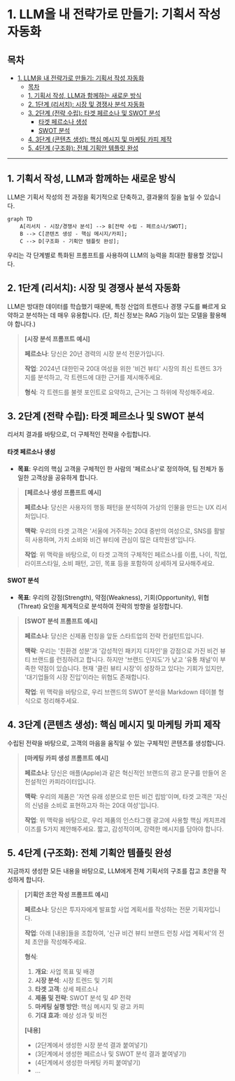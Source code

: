 # 1. LLM을 내 전략가로 만들기: 기획서 작성 자동화

## 목차
- [1. LLM을 내 전략가로 만들기: 기획서 작성 자동화](#1-llm을-내-전략가로-만들기-기획서-작성-자동화)
  - [목차](#목차)
  - [1. 기획서 작성, LLM과 함께하는 새로운 방식](#1-기획서-작성-llm과-함께하는-새로운-방식)
  - [2. 1단계 (리서치): 시장 및 경쟁사 분석 자동화](#2-1단계-리서치-시장-및-경쟁사-분석-자동화)
  - [3. 2단계 (전략 수립): 타겟 페르소나 및 SWOT 분석](#3-2단계-전략-수립-타겟-페르소나-및-swot-분석)
      - [타겟 페르소나 생성](#타겟-페르소나-생성)
      - [SWOT 분석](#swot-분석)
  - [4. 3단계 (콘텐츠 생성): 핵심 메시지 및 마케팅 카피 제작](#4-3단계-콘텐츠-생성-핵심-메시지-및-마케팅-카피-제작)
  - [5. 4단계 (구조화): 전체 기획안 템플릿 완성](#5-4단계-구조화-전체-기획안-템플릿-완성)


---

## 1. 기획서 작성, LLM과 함께하는 새로운 방식

LLM은 기획서 작성의 전 과정을 획기적으로 단축하고, 결과물의 질을 높일 수 있습니다.

```mermaid
graph TD
    A[리서치 - 시장/경쟁사 분석] --> B[전략 수립 - 페르소나/SWOT];
    B --> C[콘텐츠 생성 - 핵심 메시지/카피];
    C --> D[구조화 - 기획안 템플릿 완성];
```
우리는 각 단계별로 특화된 프롬프트를 사용하여 LLM의 능력을 최대한 활용할 것입니다.

## 2. 1단계 (리서치): 시장 및 경쟁사 분석 자동화

LLM은 방대한 데이터를 학습했기 때문에, 특정 산업의 트렌드나 경쟁 구도를 빠르게 요약하고 분석하는 데 매우 유용합니다. (단, 최신 정보는 RAG 기능이 있는 모델을 활용해야 합니다.)

> **[시장 분석 프롬프트 예시]**
>
> **페르소나**: 당신은 20년 경력의 시장 분석 전문가입니다.
>
> **작업**: 2024년 대한민국 20대 여성을 위한 '비건 뷰티' 시장의 최신 트렌드 3가지를 분석하고, 각 트렌드에 대한 근거를 제시해주세요.
>
> **형식**: 각 트렌드를 불렛 포인트로 요약하고, 근거는 그 하위에 작성해주세요.

## 3. 2단계 (전략 수립): 타겟 페르소나 및 SWOT 분석

리서치 결과를 바탕으로, 더 구체적인 전략을 수립합니다.

#### 타겟 페르소나 생성

- **목표**: 우리의 핵심 고객을 구체적인 한 사람의 '페르소나'로 정의하여, 팀 전체가 동일한 고객상을 공유하게 합니다.

> **[페르소나 생성 프롬프트 예시]**
>
> **페르소나**: 당신은 사용자의 행동 패턴을 분석하여 가상의 인물을 만드는 UX 리서처입니다.
>
> **맥락**: 우리의 타겟 고객은 '서울에 거주하는 20대 중반의 여성으로, SNS를 활발히 사용하며, 가치 소비와 비건 뷰티에 관심이 많은 대학원생'입니다.
>
> **작업**: 위 맥락을 바탕으로, 이 타겟 고객의 구체적인 페르소나를 이름, 나이, 직업, 라이프스타일, 소비 패턴, 고민, 목표 등을 포함하여 상세하게 묘사해주세요.

#### SWOT 분석

- **목표**: 우리의 강점(Strength), 약점(Weakness), 기회(Opportunity), 위협(Threat) 요인을 체계적으로 분석하여 전략의 방향을 설정합니다.

> **[SWOT 분석 프롬프트 예시]**
>
> **페르소나**: 당신은 신제품 런칭을 앞둔 스타트업의 전략 컨설턴트입니다.
>
> **맥락**: 우리는 '친환경 성분'과 '감성적인 패키지 디자인'을 강점으로 가진 비건 뷰티 브랜드를 런칭하려고 합니다. 하지만 '브랜드 인지도'가 낮고 '유통 채널'이 부족한 약점이 있습니다. 현재 '클린 뷰티 시장'이 성장하고 있다는 기회가 있지만, '대기업들의 시장 진입'이라는 위협도 존재합니다.
>
> **작업**: 위 맥락을 바탕으로, 우리 브랜드의 SWOT 분석을 Markdown 테이블 형식으로 정리해주세요.

## 4. 3단계 (콘텐츠 생성): 핵심 메시지 및 마케팅 카피 제작

수립된 전략을 바탕으로, 고객의 마음을 움직일 수 있는 구체적인 콘텐츠를 생성합니다.

> **[마케팅 카피 생성 프롬프트 예시]**
>
> **페르소나**: 당신은 애플(Apple)과 같은 혁신적인 브랜드의 광고 문구를 만들어 온 전설적인 카피라이터입니다.
>
> **맥락**: 우리의 제품은 '자연 유래 성분으로 만든 비건 립밤'이며, 타겟 고객은 '자신의 신념을 소비로 표현하고자 하는 20대 여성'입니다.
>
> **작업**: 위 맥락을 바탕으로, 우리 제품의 인스타그램 광고에 사용할 핵심 캐치프레이즈를 5가지 제안해주세요. 짧고, 감성적이며, 강력한 메시지를 담아야 합니다.

## 5. 4단계 (구조화): 전체 기획안 템플릿 완성

지금까지 생성한 모든 내용을 바탕으로, LLM에게 전체 기획서의 구조를 잡고 초안을 작성하게 합니다.

> **[기획안 초안 작성 프롬프트 예시]**
>
> **페르소나**: 당신은 투자자에게 발표할 사업 계획서를 작성하는 전문 기획자입니다.
>
> **작업**: 아래 [내용]들을 조합하여, '신규 비건 뷰티 브랜드 런칭 사업 계획서'의 전체 초안을 작성해주세요.
>
> **형식**:
> 1.  **개요**: 사업 목표 및 배경
> 2.  **시장 분석**: 시장 트렌드 및 기회
> 3.  **타겟 고객**: 상세 페르소나
> 4.  **제품 및 전략**: SWOT 분석 및 4P 전략
> 5.  **마케팅 실행 방안**: 핵심 메시지 및 광고 카피
> 6.  **기대 효과**: 예상 성과 및 비전
>
> **[내용]**
> - (2단계에서 생성한 시장 분석 결과 붙여넣기)
> - (3단계에서 생성한 페르소나 및 SWOT 분석 결과 붙여넣기)
> - (4단계에서 생성한 마케팅 카피 붙여넣기)
> - ...
